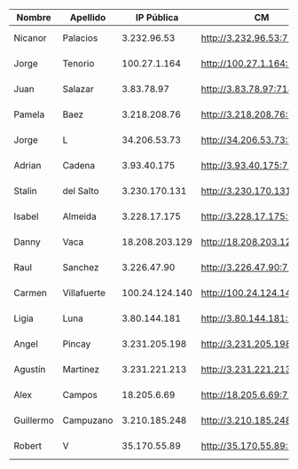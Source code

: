 | Nombre    | Apellido    | IP Pública     | CM                         | EFM                                | NIFI                            | NiFi Registry                             | Schema Registry            | SMM                        | Hue                        | CDSW                              |
|-----------|-------------|----------------|----------------------------|------------------------------------|---------------------------------|-------------------------------------------|----------------------------|----------------------------|----------------------------|-----------------------------------|
| Nicanor   | Palacios    | 3.232.96.53    | http://3.232.96.53:7180    | http://3.232.96.53:10080/efm/ui    | http://3.232.96.53:8080/nifi    | http://3.232.96.53:18080/nifi-registry    | http://3.232.96.53:7788    | http://3.232.96.53:9991    | http://3.232.96.53:8888    | http://cdsw.3.232.96.53.nip.io    |
| Jorge     | Tenorio     | 100.27.1.164   | http://100.27.1.164:7180   | http://100.27.1.164:10080/efm/ui   | http://100.27.1.164:8080/nifi   | http://100.27.1.164:18080/nifi-registry   | http://100.27.1.164:7788   | http://100.27.1.164:9991   | http://100.27.1.164:8888   | http://cdsw.100.27.1.164.nip.io   |
| Juan      | Salazar     | 3.83.78.97     | http://3.83.78.97:7180     | http://3.83.78.97:10080/efm/ui     | http://3.83.78.97:8080/nifi     | http://3.83.78.97:18080/nifi-registry     | http://3.83.78.97:7788     | http://3.83.78.97:9991     | http://3.83.78.97:8888     | http://cdsw.3.83.78.97.nip.io     |
| Pamela    | Baez        | 3.218.208.76   | http://3.218.208.76:7180   | http://3.218.208.76:10080/efm/ui   | http://3.218.208.76:8080/nifi   | http://3.218.208.76:18080/nifi-registry   | http://3.218.208.76:7788   | http://3.218.208.76:9991   | http://3.218.208.76:8888   | http://cdsw.3.218.208.76.nip.io   |
| Jorge     | L           | 34.206.53.73   | http://34.206.53.73:7180   | http://34.206.53.73:10080/efm/ui   | http://34.206.53.73:8080/nifi   | http://34.206.53.73:18080/nifi-registry   | http://34.206.53.73:7788   | http://34.206.53.73:9991   | http://34.206.53.73:8888   | http://cdsw.34.206.53.73.nip.io   |
| Adrian    | Cadena      | 3.93.40.175    | http://3.93.40.175:7180    | http://3.93.40.175:10080/efm/ui    | http://3.93.40.175:8080/nifi    | http://3.93.40.175:18080/nifi-registry    | http://3.93.40.175:7788    | http://3.93.40.175:9991    | http://3.93.40.175:8888    | http://cdsw.3.93.40.175.nip.io    |
| Stalin    | del Salto   | 3.230.170.131  | http://3.230.170.131:7180  | http://3.230.170.131:10080/efm/ui  | http://3.230.170.131:8080/nifi  | http://3.230.170.131:18080/nifi-registry  | http://3.230.170.131:7788  | http://3.230.170.131:9991  | http://3.230.170.131:8888  | http://cdsw.3.230.170.131.nip.io  |
| Isabel    | Almeida     | 3.228.17.175   | http://3.228.17.175:7180   | http://3.228.17.175:10080/efm/ui   | http://3.228.17.175:8080/nifi   | http://3.228.17.175:18080/nifi-registry   | http://3.228.17.175:7788   | http://3.228.17.175:9991   | http://3.228.17.175:8888   | http://cdsw.3.228.17.175.nip.io   |
| Danny     | Vaca        | 18.208.203.129 | http://18.208.203.129:7180 | http://18.208.203.129:10080/efm/ui | http://18.208.203.129:8080/nifi | http://18.208.203.129:18080/nifi-registry | http://18.208.203.129:7788 | http://18.208.203.129:9991 | http://18.208.203.129:8888 | http://cdsw.18.208.203.129.nip.io |
| Raul      | Sanchez     | 3.226.47.90    | http://3.226.47.90:7180    | http://3.226.47.90:10080/efm/ui    | http://3.226.47.90:8080/nifi    | http://3.226.47.90:18080/nifi-registry    | http://3.226.47.90:7788    | http://3.226.47.90:9991    | http://3.226.47.90:8888    | http://cdsw.3.226.47.90.nip.io    |
| Carmen    | Villafuerte | 100.24.124.140 | http://100.24.124.140:7180 | http://100.24.124.140:10080/efm/ui | http://100.24.124.140:8080/nifi | http://100.24.124.140:18080/nifi-registry | http://100.24.124.140:7788 | http://100.24.124.140:9991 | http://100.24.124.140:8888 | http://cdsw.100.24.124.140.nip.io |
| Ligia     | Luna        | 3.80.144.181   | http://3.80.144.181:7180   | http://3.80.144.181:10080/efm/ui   | http://3.80.144.181:8080/nifi   | http://3.80.144.181:18080/nifi-registry   | http://3.80.144.181:7788   | http://3.80.144.181:9991   | http://3.80.144.181:8888   | http://cdsw.3.80.144.181.nip.io   |
| Angel     | Pincay      | 3.231.205.198  | http://3.231.205.198:7180  | http://3.231.205.198:10080/efm/ui  | http://3.231.205.198:8080/nifi  | http://3.231.205.198:18080/nifi-registry  | http://3.231.205.198:7788  | http://3.231.205.198:9991  | http://3.231.205.198:8888  | http://cdsw.3.231.205.198.nip.io  |
| Agustín   | Martinez    | 3.231.221.213  | http://3.231.221.213:7180  | http://3.231.221.213:10080/efm/ui  | http://3.231.221.213:8080/nifi  | http://3.231.221.213:18080/nifi-registry  | http://3.231.221.213:7788  | http://3.231.221.213:9991  | http://3.231.221.213:8888  | http://cdsw.3.231.221.213.nip.io  |
| Alex      | Campos      | 18.205.6.69    | http://18.205.6.69:7180    | http://18.205.6.69:10080/efm/ui    | http://18.205.6.69:8080/nifi    | http://18.205.6.69:18080/nifi-registry    | http://18.205.6.69:7788    | http://18.205.6.69:9991    | http://18.205.6.69:8888    | http://cdsw.18.205.6.69.nip.io    |
| Guillermo | Campuzano   | 3.210.185.248  | http://3.210.185.248:7180  | http://3.210.185.248:10080/efm/ui  | http://3.210.185.248:8080/nifi  | http://3.210.185.248:18080/nifi-registry  | http://3.210.185.248:7788  | http://3.210.185.248:9991  | http://3.210.185.248:8888  | http://cdsw.3.210.185.248.nip.io  |
| Robert    | V           | 35.170.55.89   | http://35.170.55.89:7180   | http://35.170.55.89:10080/efm/ui   | http://35.170.55.89:8080/nifi   | http://35.170.55.89:18080/nifi-registry   | http://35.170.55.89:7788   | http://35.170.55.89:9991   | http://35.170.55.89:8888   | http://cdsw.35.170.55.89.nip.io   |
